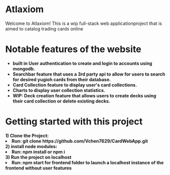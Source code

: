 <h1><strong>Atlaxiom</strong></h1>
Welcome to Atlaxiom! This is a wip full-stack web applicationproject that is aimed to catalog trading cards online<br>

<h1><strong>Notable features of the website</strongZ></h1>
<ul>
    <li>built in User authentication to create and login to accounts using mongodb.</li>
    <li>Searchbar feature that uses a 3rd party api to allow for users to search for desired yugioh cards from their database.</li>
    <li>Card Collection feature to display user's card collections.</li>
    <li>Charts to display user collection statistics.</li>
    <li>WIP: Deck creation feature that allows users to create decks using their card collection or delete existing decks.</li>
</ul>

<h1> <strong> Getting started with this project </strong> </h1>
<div> 
    1) Clone the Project:
    <li>Run: git clone https://github.com/Vchen7629/CardWebApp.git </li>
</div>
<div>
    2) install node modules:
    <li>Run: npm install or npm i</li>
</div>
<div>
    3) Run the project on localhost
    <li>Run: npm start for frontend folder to launch a localhost instance of the frontend without user features</li>
</div>
